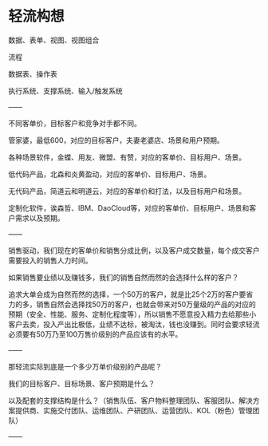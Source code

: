 # **轻流构想**

数据、表单、视图、视图组合

流程

数据表、操作表

执行系统、支撑系统、输入/触发系统

——

不同客单价，目标客户和竞争对手都不同。

管家婆，最低600，对应的目标客户，夫妻老婆店、场景和用户预期。

各种场景软件，金蝶、用友、微盟、有赞，对应的客单价、目标用户、场景。

低代码产品，北森和炎黄盈动，对应的客单价、目标用户、场景。

无代码产品，简道云和明道云，对应的客单价和打法，以及目标用户和场景。

定制化软件，诶森哲、IBM、DaoCloud等，对应的客单价、目标用户、场景和客户需求以及预期。

——

销售驱动，我们现在的客单价和销售分成比例，以及客户成交数量，每个成交客户需要投入的销售人力时间。

如果销售要业绩以及赚钱多，我们的销售自然而然的会选择什么样的客户？

追求大单会成为自然而然的选择，一个50万的客户，就是比25个2万的客户要省力的多，销售自然会选择找50万的客户，也就会带来对50万量级的产品的对应的预期（安全、性能、服务、定制化程度等），所以销售不愿意投入精力去给那些小客户去卖，投入产出比极低，业绩不达标，被淘汰，钱也没赚到。同时会要求轻流必须要有50万乃至100万售价级别的产品应该有的水平。

——

那轻流实际到底是一个多少万单价级别的产品呢？

我们的目标客户、目标场景、客户预期是什么？

以及配套的支撑结构是什么？（销售队伍、客户物料整理团队、客服团队、解决方案提供商、实施交付团队、运维团队、产研团队、运营团队、KOL（粉色）管理团队）

——